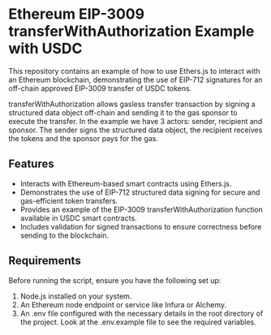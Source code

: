 # Ethereum EIP-3009 transferWithAuthorization Example with USDC

This repository contains an example of how to use Ethers.js to interact with an Ethereum blockchain, demonstrating the use of EIP-712 signatures for an off-chain approved EIP-3009 transfer of USDC tokens.

transferWithAuthorization allows gasless transfer transaction by signing a structured data object off-chain and sending it to the gas sponsor to execute the transfer. In the example we have 3 actors: sender, recipient and sponsor. The sender signs the structured data object, the recipient receives the tokens and the sponsor pays for the gas.

## Features

- Interacts with Ethereum-based smart contracts using Ethers.js.
- Demonstrates the use of EIP-712 structured data signing for secure and gas-efficient token transfers.
- Provides an example of the EIP-3009 transferWithAuthorization function available in USDC smart contracts.
- Includes validation for signed transactions to ensure correctness before sending to the blockchain.

## Requirements

Before running the script, ensure you have the following set up:

1. Node.js installed on your system.
2. An Ethereum node endpoint or service like Infura or Alchemy.
3. An .env file configured with the necessary details in the root directory of the project. Look at the .env.example file to see the required variables.
